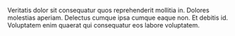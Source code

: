 Veritatis dolor sit consequatur quos reprehenderit mollitia in. Dolores molestias aperiam. Delectus cumque ipsa cumque eaque non. Et debitis id. Voluptatem enim quaerat qui consequatur eos labore voluptatem.